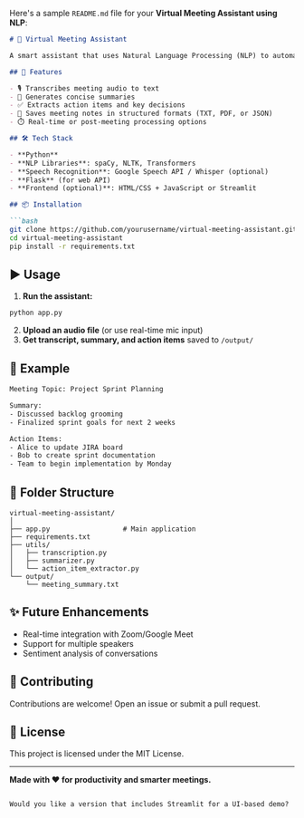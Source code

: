 Here's a sample `README.md` file for your **Virtual Meeting Assistant using NLP**:

````markdown
# 🧠 Virtual Meeting Assistant

A smart assistant that uses Natural Language Processing (NLP) to automate note-taking, summarize discussions, and extract action items from virtual meetings in real time.

## 🚀 Features

- 🎙️ Transcribes meeting audio to text
- 📝 Generates concise summaries
- ✅ Extracts action items and key decisions
- 📂 Saves meeting notes in structured formats (TXT, PDF, or JSON)
- ⏱️ Real-time or post-meeting processing options

## 🛠️ Tech Stack

- **Python**
- **NLP Libraries**: spaCy, NLTK, Transformers
- **Speech Recognition**: Google Speech API / Whisper (optional)
- **Flask** (for web API)
- **Frontend (optional)**: HTML/CSS + JavaScript or Streamlit

## 📦 Installation

```bash
git clone https://github.com/yourusername/virtual-meeting-assistant.git
cd virtual-meeting-assistant
pip install -r requirements.txt
````

## ▶️ Usage

1. **Run the assistant:**

```bash
python app.py
```

2. **Upload an audio file** (or use real-time mic input)
3. **Get transcript, summary, and action items** saved to `/output/`

## 🧪 Example

```txt
Meeting Topic: Project Sprint Planning

Summary:
- Discussed backlog grooming
- Finalized sprint goals for next 2 weeks

Action Items:
- Alice to update JIRA board
- Bob to create sprint documentation
- Team to begin implementation by Monday
```

## 📁 Folder Structure

```
virtual-meeting-assistant/
│
├── app.py                  # Main application
├── requirements.txt
├── utils/
│   ├── transcription.py
│   ├── summarizer.py
│   └── action_item_extractor.py
└── output/
    └── meeting_summary.txt
```

## ✨ Future Enhancements

* Real-time integration with Zoom/Google Meet
* Support for multiple speakers
* Sentiment analysis of conversations

## 🤝 Contributing

Contributions are welcome! Open an issue or submit a pull request.

## 📄 License

This project is licensed under the MIT License.

---

**Made with ❤️ for productivity and smarter meetings.**

```

Would you like a version that includes Streamlit for a UI-based demo?
```
